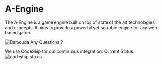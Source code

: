 A-Engine
========

The A-Engine is a game engine built on top of state of the art technologies and concepts.
It aims to provide a powerful yet scalable engine for any web based game.

![Baracuda](https://github.com/qpre/iluvatar/blob/master/readme/baracuda.png?raw=true)
Any Questions ?


We use CodeShip for our continuous integration.
Current Status: ![codeship status](https://www.codeship.io/projects/f51a7eb0-8227-0131-d0d9-523ee7ecbaf7/status)